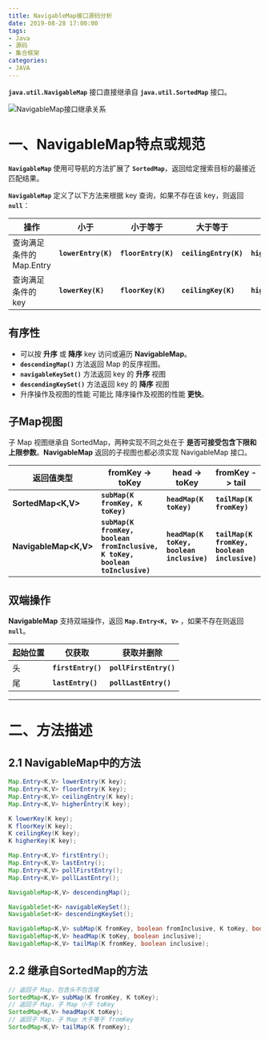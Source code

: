 ```yaml
---
title: NavigableMap接口源码分析
date: 2019-08-28 17:00:00
tags:
- Java
- 源码
- 集合框架
categories:
- JAVA
---
```


**`java.util.NavigableMap`** 接口直接继承自 **`java.util.SortedMap`** 接口。

![NavigableMap接口继承关系](/images/javase/NavigableMap-source-analysis/NavigableMap1.png "NavigableMap接口继承关系")

# 一、NavigableMap特点或规范

**`NavigableMap`** 使用可导航的方法扩展了 **`SortedMap`**，返回给定搜索目标的最接近匹配结果。

**`NavigableMap`** 定义了以下方法来根据 key 查询，如果不存在该 key，则返回 **`null`**：

| 操作 | 小于 | 小于等于 | 大于等于 | 大于 |
| --- | --- | --- | --- | --- |
| 查询满足条件的 Map.Entry | **`lowerEntry(K)`** | **`floorEntry(K)`** | **`ceilingEntry(K)`** | **`higherEntry(K)`** |
| 查询满足条件的 key | **`lowerKey(K)`** | **`floorKey(K)`** | **`ceilingKey(K)`** | **`higherKey(K)`** |

## 有序性

- 可以按 **升序** 或 **降序** key 访问或遍历 **NavigableMap**。
- **`descendingMap()`** 方法返回 Map 的反序视图。
- **`navigableKeySet()`** 方法返回 key 的 **升序** 视图
- **`descendingKeySet()`** 方法返回 key 的 **降序** 视图
- 升序操作及视图的性能 可能比 降序操作及视图的性能 **更快**。

## 子Map视图

子 Map 视图继承自 SortedMap，两种实现不同之处在于 **是否可接受包含下限和上限参数**。**NavigableMap** 返回的子视图也都必须实现 NavigableMap 接口。

| 返回值类型 | fromKey -> toKey | head -> toKey | fromKey -> tail |
| --- | --- | --- | --- |
| **SortedMap<K,V>** | **`subMap(K fromKey, K toKey)`** | **`headMap(K toKey)`** | **`tailMap(K fromKey)`** |
| **NavigableMap<K,V>** | **`subMap(K fromKey, boolean fromInclusive, K toKey, boolean toInclusive)`** | **`headMap(K toKey, boolean inclusive)`** | **`tailMap(K fromKey, boolean inclusive)`** |

## 双端操作

**NavigableMap** 支持双端操作，返回 **`Map.Entry<K, V>`** ，如果不存在则返回 **`null`**。

| 起始位置 | 仅获取 | 获取并删除 |
| --- | --- | --- |
| 头 | **`firstEntry()`** | **`pollFirstEntry()`** |
| 尾 | **`lastEntry()`** | **`pollLastEntry()`** |

---

# 二、方法描述

## 2.1 NavigableMap中的方法

```java
Map.Entry<K,V> lowerEntry(K key);
Map.Entry<K,V> floorEntry(K key);
Map.Entry<K,V> ceilingEntry(K key);
Map.Entry<K,V> higherEntry(K key);

K lowerKey(K key);
K floorKey(K key);
K ceilingKey(K key);
K higherKey(K key);

Map.Entry<K,V> firstEntry();
Map.Entry<K,V> lastEntry();
Map.Entry<K,V> pollFirstEntry();
Map.Entry<K,V> pollLastEntry();

NavigableMap<K,V> descendingMap();

NavigableSet<K> navigableKeySet();
NavigableSet<K> descendingKeySet();

NavigableMap<K,V> subMap(K fromKey, boolean fromInclusive, K toKey, boolean toInclusive);
NavigableMap<K,V> headMap(K toKey, boolean inclusive);
NavigableMap<K,V> tailMap(K fromKey, boolean inclusive);
```

## 2.2 继承自SortedMap的方法

```java
// 返回子 Map，包含头不包含尾
SortedMap<K,V> subMap(K fromKey, K toKey);
// 返回子 Map，子 Map 小于 toKey
SortedMap<K,V> headMap(K toKey);
// 返回子 Map，子 Map 大于等于 fromKey
SortedMap<K,V> tailMap(K fromKey);
```
